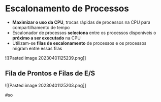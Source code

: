 
# Escalonamento de Processos

- **Maximizar o uso da CPU**, trocas rápidas de processos na CPU para compartilhamento de tempo
- Escalonador de processos **seleciona** entre os processos disponíveis o **próximo a ser executado** na CPU
- Utilizam-se **filas de escalonamento** de processos e os processos migram entre essas filas

![[Pasted image 20230401125239.png]]

## Fila de Prontos e Filas de E/S

![[Pasted image 20230401125203.png]]


#so

